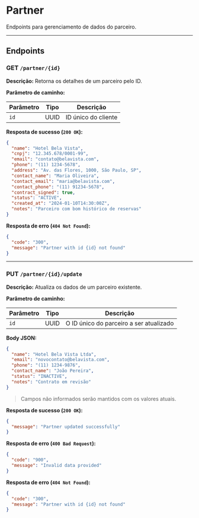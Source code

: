 # Partner 
Endpoints para gerenciamento de dados do parceiro.

---

## Endpoints

### GET `/partner/{id}`

**Descrição:** Retorna os detalhes de um parceiro pelo ID.

**Parâmetro de caminho:**

| Parâmetro | Tipo | Descrição           |
|-----------|------|---------------------|
| `id`      | UUID | ID único do cliente |

**Resposta de sucesso (`200 OK`):**

```json
{
  "name": "Hotel Bela Vista",
  "cnpj": "12.345.678/0001-99",
  "email": "contato@belavista.com",
  "phone": "(11) 1234-5678",
  "address": "Av. das Flores, 1000, São Paulo, SP",
  "contact_name": "Maria Oliveira",
  "contact_email": "maria@belavista.com",
  "contact_phone": "(11) 91234-5678",
  "contract_signed": true,
  "status": "ACTIVE",
  "created_at": "2024-01-10T14:30:00Z",
  "notes": "Parceiro com bom histórico de reservas"
}
```

**Resposta de erro (`404 Not Found`):**

```json
{
  "code": "300",
  "message": "Partner with id {id} not found"
}
```

---

### PUT `/partner/{id}/update`

**Descrição:** Atualiza os dados de um parceiro existente.

**Parâmetro de caminho:**

| Parâmetro | Tipo | Descrição                               |
|-----------|------|-----------------------------------------|
| `id`      | UUID | O ID único do parceiro a ser atualizado |

**Body JSON:**

```json
{
  "name": "Hotel Bela Vista Ltda",
  "email": "novocontato@belavista.com",
  "phone": "(11) 1234-9876",
  "contact_name": "João Pereira",
  "status": "INACTIVE",
  "notes": "Contrato em revisão"
}
```

> Campos não informados serão mantidos com os valores atuais.

**Resposta de sucesso (`200 OK`):**

```json
{
  "message": "Partner updated successfully"
}
```

**Resposta de erro (`400 Bad Request`):**

```json
{
  "code": "900",
  "message": "Invalid data provided"
}
```

**Resposta de erro (`404 Not Found`):**

```json
{
  "code": "300",
  "message": "Partner with id {id} not found"
}
```